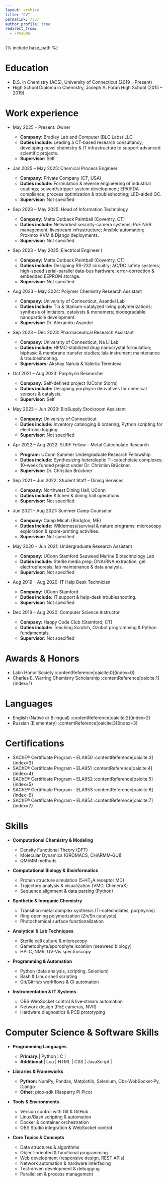 ```yaml
---
layout: archive
title: "CV"
permalink: /cv/
author_profile: true
redirect_from:
  - /resume
---
```


{% include base_path %}

Education
======
* B.S. in Chemistry (ACS), University of Connecticut (2019 – Present)
* High School Diploma in Chemistry, Joseph A. Foran High School (2015 – 2019)

Work experience
======
* May 2025 – Present: Owner  
  * **Company:** Bradley Lab and Computer (BLC Labs) LLC  
  * **Duties include:** Leading a CT-based research consultancy; developing novel chemistry & IT infrastructure to support advanced scientific projects.  
  * **Supervisor:** Self

* Jan 2025 – May 2025: Chemical Process Engineer  
  * **Company:** Private Company (CT, USA)  
  * **Duties include:** Formulation & reverse engineering of industrial coatings; solvent/stripper system development; EPA/FDA compliance; process optimization & troubleshooting; LED-aided QC.  
  * **Supervisor:** Not specified

* Sep 2023 – May 2025: Head of Information Technology  
  * **Company:** Matts Outback Paintball (Coventry, CT)  
  * **Duties include:** Networked security-camera systems; PoE NVR management; livestream infrastructure; Ansible automation; Proxmox KVM & Django deployments.  
  * **Supervisor:** Not specified

* Sep 2023 – May 2025: Electrical Engineer I  
  * **Company:** Matts Outback Paintball (Coventry, CT)  
  * **Duties include:** Designing RS-232 circuitry; AC/DC safety systems; high-speed serial-parallel data-bus hardware; error-correction & embedded EEPROM storage.  
  * **Supervisor:** Not specified

* Aug 2023 – May 2024: Polymer Chemistry Research Assistant  
  * **Company:** University of Connecticut, Asandei Lab  
  * **Duties include:** Tin & titanium-catalyzed living polymerizations; synthesis of initiators, catalysts & monomers; biodegradable nanoparticle development.  
  * **Supervisor:** Dr. Alexandru Asandei

* Sep 2023 – Dec 2023: Pharmaceutical Research Assistant  
  * **Company:** University of Connecticut, Na Li Lab  
  * **Duties include:** HPMC-stabilized drug nanocrystal formulation; biphasic & membrane transfer studies; lab-instrument maintenance & troubleshooting.  
  * **Supervisors:** Akshay Narula & Valeriia Terenteva

* Oct 2021 – Aug 2023: Porphyrin Researcher  
  * **Company:** Self-defined project (UConn Storrs)  
  * **Duties include:** Designing porphyrin derivatives for chemical sensors & catalysis.  
  * **Supervisor:** Self

* May 2023 – Jun 2023: BioSupply Stockroom Assistant  
  * **Company:** University of Connecticut  
  * **Duties include:** Inventory cataloging & ordering; Python scripting for electronic logging.  
  * **Supervisor:** Not specified

* Apr 2022 – Aug 2022: SURF Fellow – Metal Catecholate Research  
  * **Program:** UConn Summer Undergraduate Research Fellowship  
  * **Duties include:** Synthesizing heteroleptic Ti-catecholate complexes; 10-week funded project under Dr. Christian Brückner.  
  * **Supervisor:** Dr. Christian Brückner

* Sep 2021 – Jun 2022: Student Staff – Dining Services  
  * **Company:** Northwest Dining Hall, UConn  
  * **Duties include:** Kitchen & dining hall operations.  
  * **Supervisor:** Not specified

* Jun 2021 – Aug 2021: Summer Camp Counselor  
  * **Company:** Camp Micah (Bridgton, ME)  
  * **Duties include:** Wilderness/survival & nature programs; microscopy exploration & spore-printing activities.  
  * **Supervisor:** Not specified

* May 2020 – Jun 2021: Undergraduate Research Assistant  
  * **Company:** UConn Stamford Seaweed Marine Biotechnology Lab  
  * **Duties include:** Sterile media prep; DNA/RNA extraction; gel electrophoresis; lab maintenance & data analysis.  
  * **Supervisor:** Not specified

* Aug 2019 – Aug 2020: IT Help Desk Technician  
  * **Company:** UConn Stamford  
  * **Duties include:** IT support & help-desk troubleshooting.  
  * **Supervisor:** Not specified

* Dec 2019 – Aug 2020: Computer Science Instructor  
  * **Company:** Happy Code Club (Stamford, CT)  
  * **Duties include:** Teaching Scratch, Ozobot programming & Python fundamentals.  
  * **Supervisor:** Not specified

Awards & Honors
======
* Latin Honor Society :contentReference[oaicite:0]{index=0}  
* Charles E. Warring Chemistry Scholarship :contentReference[oaicite:1]{index=1}  

Languages
======
* English (Native or Bilingual) :contentReference[oaicite:2]{index=2}
* Russian (Elementary)  :contentReference[oaicite:3]{index=3}

Certifications
======
* SAChE® Certificate Program – ELA950 :contentReference[oaicite:3]{index=3}  
* SAChE® Certificate Program – ELA951 :contentReference[oaicite:4]{index=4}  
* SAChE® Certificate Program – ELA952 :contentReference[oaicite:5]{index=5}  
* SAChE® Certificate Program – ELA953 :contentReference[oaicite:6]{index=6}  
* SAChE® Certificate Program – ELA954 :contentReference[oaicite:7]{index=7}  


Skills
======
- **Computational Chemistry & Modeling**  
  - Density Functional Theory (DFT)  
  - Molecular Dynamics (GROMACS, CHARMM‑GUI)  
  - QM/MM methods

- **Computational Biology & Bioinformatics**  
  - Protein structure simulation (5‑HT₂A receptor MD)  
  - Trajectory analysis & visualization (VMD, ChimeraX)  
  - Sequence alignment & data parsing (Python)

- **Synthetic & Inorganic Chemistry**  
  - Transition‑metal complex synthesis (Ti‑catecholates, porphyrins)  
  - Ring‑opening polymerization (Zn/Sn catalysts)  
  - Photochemical surface functionalization

- **Analytical & Lab Techniques**  
  - Sterile cell culture & microscopy  
  - Gametophyte/sporophyte isolation (seaweed biology)  
  - HPLC, NMR, UV‑Vis spectroscopy

- **Programming & Automation**  
  - Python (data analysis, scripting, Selenium)  
  - Bash & Linux shell scripting  
  - Git/GitHub workflows & CI automation

- **Instrumentation & IT Systems**  
  - OBS WebSocket control & live‑stream automation  
  - Network design (PoE cameras, NVR)  
  - Hardware diagnostics & PCB prototyping

Computer Science & Software Skills
======

- **Programming Languages**  
  - **Primary:**| Python | C |  
  - **Additional:**| Lua | HTML | CSS | JavaScript |  

- **Libraries & Frameworks**  
  - **Python:** NumPy, Pandas, Matplotlib, Selenium, Obs‑WebSocket‑Py, Django  
  - **Other:**  pico-sdk (Rasperry Pi Pico)

- **Tools & Environments**  
  - Version control with Git & GitHub  
  - Linux/Bash scripting & automation  
  - Docker & container orchestration   
  - OBS Studio integration & WebSocket control  

- **Core Topics & Concepts**  
  - Data structures & algorithms  
  - Object‑oriented & functional programming  
  - Web development (responsive design, REST APIs)  
  - Network automation & hardware interfacing  
  - Test‑driven development & debugging  
  - Parallelism & process management

